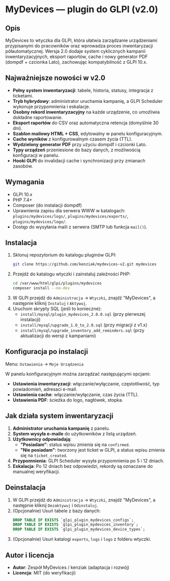 # MyDevices — plugin do GLPI (v2.0)

## Opis
MyDevices to wtyczka dla GLPI, która ułatwia zarządzanie urządzeniami przypisanymi do pracowników oraz wprowadza proces inwentaryzacji półautomatycznej. Wersja 2.0 dodaje system cyklicznych kampanii inwentaryzacyjnych, eksport raportów, cache i nowy generator PDF (dompdf + czcionka Lato), zachowując kompatybilność z GLPI 10.x.

## Najważniejsze nowości w v2.0
- **Pełny system inwentaryzacji**: tabele, historia, statusy, integracja z ticketami.
- **Tryb hybrydowy**: administrator uruchamia kampanię, a GLPI Scheduler wykonuje przypomnienia i eskalacje.
- **Osobny rekord inwentaryzacyjny** na każde urządzenie, co umożliwia dokładne raportowanie.
- **Eksport raportów** do CSV oraz automatyczna retencja (domyślnie 30 dni).
- **Szablon mailowy HTML + CSS**, edytowalny w panelu konfiguracyjnym.
- **Cache wyników** z konfigurowalnym czasem życia (TTL).
- **Wydzielony generator PDF** przy użyciu dompdf i czcionki Lato.
- **Typy urządzeń** przeniesione do bazy danych, z możliwością konfiguracji w panelu.
- **Hooki GLPI** do invalidacji cache i synchronizacji przy zmianach zasobów.

## Wymagania
- GLPI 10.x
- PHP 7.4+
- Composer (do instalacji dompdf)
- Uprawnienia zapisu dla serwera WWW w katalogach: `plugins/mydevices/logs/`, `plugins/mydevices/exports/`, `plugins/mydevices/logo/`.
- Dostęp do wysyłania maili z serwera (SMTP lub funkcja `mail()`).

## Instalacja
1. Sklonuj repozytorium do katalogu pluginów GLPI:
   ```bash
   git clone https://github.com/kenziak/mydevices-v2.git mydevices
   ```
2. Przejdź do katalogu wtyczki i zainstaluj zależności PHP:
   ```bash
   cd /var/www/html/glpi/plugins/mydevices
   composer install --no-dev
   ```
3. W GLPI przejdź do `Administracja` → `Wtyczki`, znajdź "MyDevices", a następnie kliknij `Instaluj` i `Aktywuj`.
4. Uruchom skrypty SQL (jeśli to konieczne):
   - `install/mysql/plugin_mydevices_2.0.0.sql` (przy pierwszej instalacji)
   - `install/mysql/upgrade_1.0_to_2.0.sql` (przy migracji z v1.x)
   - `install/mysql/upgrade_inventory_add_reminders.sql` (przy aktualizacji do wersji z kampaniami)

## Konfiguracja po instalacji
Menu: `Ustawienia` → `Moje Urządzenia`

W panelu konfiguracyjnym można zarządzać następującymi opcjami:
- **Ustawienia inwentaryzacji**: włączanie/wyłączanie, częstotliwość, typ powiadomień, adresaci e-mail.
- **Ustawienia cache**: włączanie/wyłączanie, czas życia (TTL).
- **Ustawienia PDF**: ścieżka do logo, nagłówek, stopka.

## Jak działa system inwentaryzacji
1. **Administrator uruchamia kampanię** z panelu.
2. **System wysyła e-maile** do użytkowników z listą urządzeń.
3. **Użytkownicy odpowiadają**:
   - **"Posiadam"**: status wpisu zmienia się na `confirmed`.
   - **"Nie posiadam"**: tworzony jest ticket w GLPI, a status wpisu zmienia się na `ticket_created`.
4. **Przypomnienia**: GLPI Scheduler wysyła przypomnienia po 5 i 12 dniach.
5. **Eskalacja**: Po 12 dniach bez odpowiedzi, rekordy są oznaczane do manualnej weryfikacji.

## Deinstalacja
1. W GLPI przejdź do `Administracja` → `Wtyczki`, znajdź "MyDevices", a następnie kliknij `Dezaktywuj` i `Odinstaluj`.
2. (Opcjonalnie) Usuń tabele z bazy danych:
   ```sql
   DROP TABLE IF EXISTS `glpi_plugin_mydevices_configs`;
   DROP TABLE IF EXISTS `glpi_plugin_mydevices_inventory`;
   DROP TABLE IF EXISTS `glpi_plugin_mydevices_device_types`;
   ```
3. (Opcjonalnie) Usuń katalogi `exports`, `logs` i `logo` z folderu wtyczki.

## Autor i licencja
- **Autor**: Zespół MyDevices / kenziak (adaptacja i rozwój)
- **Licencja**: MIT (do weryfikacji)